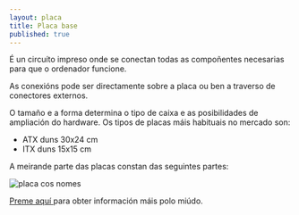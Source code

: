 ```yaml
---
layout: placa
title: Placa base
published: true
---
```



É un circuíto impreso onde se conectan todas as compoñentes necesarias para que o ordenador funcione.

As conexións pode ser directamente sobre a placa ou ben a traverso de conectores externos.

O tamaño e a forma determina o tipo de caixa e as posibilidades de ampliación do hardware. Os tipos de placas máis habituais no mercado son:

* ATX duns 30x24 cm
* ITX duns 15x15 cm

A meirande parte das placas constan  das seguintes partes:

![placa cos nomes]({{site.baseurl}}/imaxes/placa.jpg)

 <a href="/placa/index.html">Preme aquí </a> para obter información máis polo miúdo.
